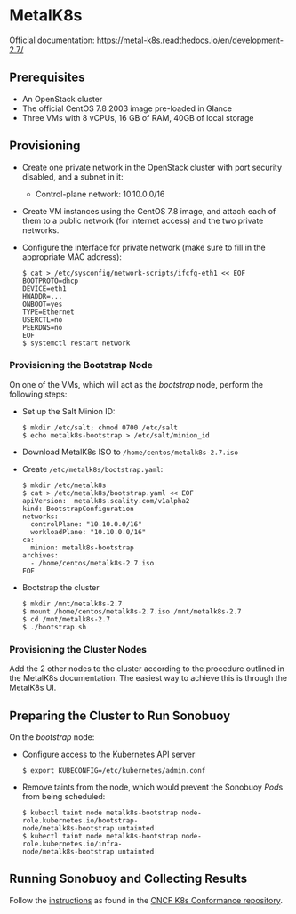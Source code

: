 # MetalK8s
Official documentation: https://metal-k8s.readthedocs.io/en/development-2.7/

## Prerequisites
- An OpenStack cluster
- The official CentOS 7.8 2003 image pre-loaded in Glance
- Three VMs with 8 vCPUs, 16 GB of RAM, 40GB of local storage

## Provisioning
- Create one private network in the OpenStack cluster with port security
  disabled, and a subnet in it:

  * Control-plane network: 10.10.0.0/16

- Create VM instances using the CentOS 7.8 image, and attach each of them to a
  public network (for internet access) and the two private networks.

- Configure the interface for private network (make sure to fill in the
  appropriate MAC address):

  ```
  $ cat > /etc/sysconfig/network-scripts/ifcfg-eth1 << EOF
  BOOTPROTO=dhcp
  DEVICE=eth1
  HWADDR=...
  ONBOOT=yes
  TYPE=Ethernet
  USERCTL=no
  PEERDNS=no
  EOF
  $ systemctl restart network
  ```

### Provisioning the Bootstrap Node
On one of the VMs, which will act as the *bootstrap* node, perform the following
steps:

- Set up the Salt Minion ID:

  ```
  $ mkdir /etc/salt; chmod 0700 /etc/salt
  $ echo metalk8s-bootstrap > /etc/salt/minion_id
  ```

- Download MetalK8s ISO to `/home/centos/metalk8s-2.7.iso`

- Create `/etc/metalk8s/bootstrap.yaml`:

  ```
  $ mkdir /etc/metalk8s
  $ cat > /etc/metalk8s/bootstrap.yaml << EOF
  apiVersion:  metalk8s.scality.com/v1alpha2
  kind: BootstrapConfiguration
  networks:
    controlPlane: "10.10.0.0/16"
    workloadPlane: "10.10.0.0/16"
  ca:
    minion: metalk8s-bootstrap
  archives:
    - /home/centos/metalk8s-2.7.iso
  EOF
  ```

- Bootstrap the cluster

  ```
  $ mkdir /mnt/metalk8s-2.7
  $ mount /home/centos/metalk8s-2.7.iso /mnt/metalk8s-2.7
  $ cd /mnt/metalk8s-2.7
  $ ./bootstrap.sh
  ```

### Provisioning the Cluster Nodes
Add the 2 other nodes to the cluster according to the procedure outlined in the
MetalK8s documentation. The easiest way to achieve this is through the MetalK8s
UI.

## Preparing the Cluster to Run Sonobuoy
On the *bootstrap* node:

- Configure access to the Kubernetes API server

  ```
  $ export KUBECONFIG=/etc/kubernetes/admin.conf
  ```

- Remove taints from the node, which would prevent the Sonobuoy *Pod*s from
  being scheduled:

  ```
  $ kubectl taint node metalk8s-bootstrap node-role.kubernetes.io/bootstrap-
  node/metalk8s-bootstrap untainted
  $ kubectl taint node metalk8s-bootstrap node-role.kubernetes.io/infra-
  node/metalk8s-bootstrap untainted
  ```

## Running Sonobuoy and Collecting Results
Follow the
[instructions](https://github.com/cncf/k8s-conformance/blob/95e904c99d6a0777db2e99a4787247118db8ed4e/instructions.md)
as found in the [CNCF K8s Conformance repository](https://github.com/cncf/k8s-conformance).
